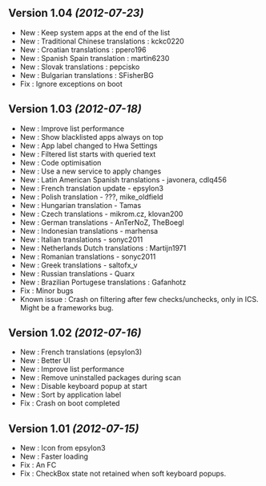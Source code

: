 Version 1.04 *(2012-07-23)*
---------------------------
* New : Keep system apps at the end of the list
* New : Traditional Chinese translations : kckc0220
* New : Croatian translations : ppero196
* New : Spanish Spain translation : martin6230
* New : Slovak translations : pepcisko
* New : Bulgarian translations : SFisherBG
* Fix : Ignore exceptions on boot

Version 1.03 *(2012-07-18)*
---------------------------
* New : Improve list performance
* New : Show blacklisted apps always on top
* New : App label changed to Hwa Settings
* New : Filtered list starts with queried text
* New : Code optimisation
* New : Use a new service to apply changes
* New : Latin American Spanish translations - javonera, cdlq456
* New : French translation update - epsylon3
* New : Polish translation - ???, mike_oldfield
* New : Hungarian translation - Tamas
* New : Czech translations - mikrom.cz, klovan200
* New : German translations - AnTerNoZ, TheBoegl
* New : Indonesian translations - marhensa
* New : Italian translations - sonyc2011
* New : Netherlands Dutch translations : Martijn1971
* New : Romanian translations - sonyc2011
* New : Greek translations - saltofx_v
* New : Russian translations - Quarx
* New : Brazilian Portugese translations : Gafanhotz
* Fix : Minor bugs
* Known issue : Crash on filtering after few checks/unchecks, only in ICS. Might be a frameworks bug.

Version 1.02 *(2012-07-16)*
---------------------------
* New : French translations (epsylon3)
* New : Better UI
* New : Improve list performance
* New : Remove uninstalled packages during scan
* New : Disable keyboard popup at start
* New : Sort by application label
* Fix : Crash on boot completed

Version 1.01 *(2012-07-15)*
---------------------------

* New : Icon from epsylon3
* New : Faster loading
* Fix : An FC
* Fix : CheckBox state not retained when soft keyboard popups.
